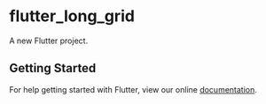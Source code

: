 # flutter_long_grid

A new Flutter project.

## Getting Started

For help getting started with Flutter, view our online
[documentation](https://flutter.io/).

